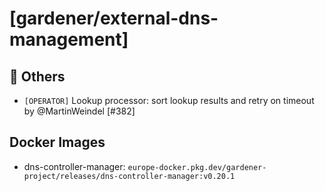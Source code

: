 # [gardener/external-dns-management]

## 🏃 Others

- `[OPERATOR]` Lookup processor: sort lookup results and retry on timeout by @MartinWeindel [#382]

## Docker Images
- dns-controller-manager: `europe-docker.pkg.dev/gardener-project/releases/dns-controller-manager:v0.20.1`
